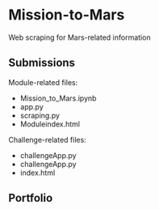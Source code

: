# Mission-to-Mars
Web scraping for Mars-related information

## Submissions

Module-related files:
- Mission_to_Mars.ipynb
- app.py
- scraping.py
- Moduleindex.html

Challenge-related files: 
- challengeApp.py
- challengeApp.py
- index.html

## Portfolio
